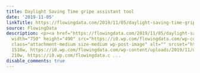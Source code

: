 ```yaml
---
title: Daylight Saving Time gripe assistant tool
date: '2019-11-05'
linkTitle: https://flowingdata.com/2019/11/05/daylight-saving-time-gripe-assistant-tool/
source: FlowingData
description: <p><a href="https://flowingdata.com/2019/11/05/daylight-saving-time-gripe-assistant-tool/"><img
  width="750" height="490" src="https://i0.wp.com/flowingdata.com/wp-content/uploads/2019/11/daylight-savings-time-gripe-tool.png?fit=750%2C490&amp;ssl=1"
  class="attachment-medium size-medium wp-post-image" alt="" srcset="https://i0.wp.com/flowingdata.com/wp-content/uploads/2019/11/daylight-savings-time-gripe-tool.png?w=1510&amp;ssl=1
  1510w, https://i0.wp.com/flowingdata.com/wp-content/uploads/2019/11/daylight-savings-time-gripe-tool.png?resize=210%2C137&amp;ssl=1
  210w, https://i0.wp.com/flowingdata.c ...
disable_comments: true
---
```

<p><a href="https://flowingdata.com/2019/11/05/daylight-saving-time-gripe-assistant-tool/"><img width="750" height="490" src="https://i0.wp.com/flowingdata.com/wp-content/uploads/2019/11/daylight-savings-time-gripe-tool.png?fit=750%2C490&amp;ssl=1" class="attachment-medium size-medium wp-post-image" alt="" srcset="https://i0.wp.com/flowingdata.com/wp-content/uploads/2019/11/daylight-savings-time-gripe-tool.png?w=1510&amp;ssl=1 1510w, https://i0.wp.com/flowingdata.com/wp-content/uploads/2019/11/daylight-savings-time-gripe-tool.png?resize=210%2C137&amp;ssl=1 210w, https://i0.wp.com/flowingdata.c ...